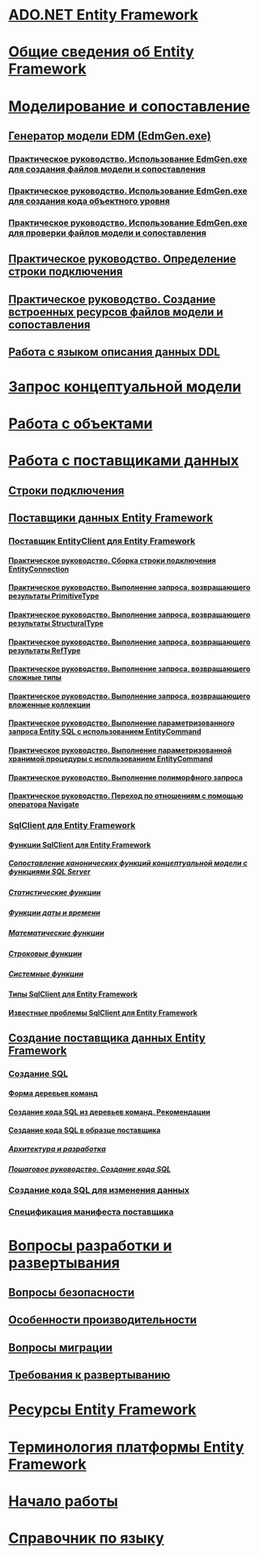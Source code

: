 # [ADO.NET Entity Framework](index.md)
# [Общие сведения об Entity Framework](overview.md)
# [Моделирование и сопоставление](modeling-and-mapping.md)
## [Генератор модели EDM (EdmGen.exe)](edm-generator-edmgen-exe.md)
### [Практическое руководство. Использование EdmGen.exe для создания файлов модели и сопоставления](how-to-use-edmgen-exe-to-generate-the-model-and-mapping-files.md)
### [Практическое руководство. Использование EdmGen.exe для создания кода объектного уровня](how-to-use-edmgen-exe-to-generate-object-layer-code.md)
### [Практическое руководство. Использование EdmGen.exe для проверки файлов модели и сопоставления](how-to-use-edmgen-exe-to-validate-model-and-mapping-files.md)
## [Практическое руководство. Определение строки подключения](how-to-define-the-connection-string.md)
## [Практическое руководство. Создание встроенных ресурсов файлов модели и сопоставления](how-to-make-model-and-mapping-files-embedded-resources.md)
## [Работа с языком описания данных DDL](working-with-data-definition-language.md)
# [Запрос концептуальной модели](querying-a-conceptual-model.md)
# [Работа с объектами](working-with-objects.md)
# [Работа с поставщиками данных](working-with-data-providers.md)
## [Строки подключения](connection-strings.md)
## [Поставщики данных Entity Framework](data-providers.md)
### [Поставщик EntityClient для Entity Framework](entityclient-provider-for-the-entity-framework.md)
#### [Практическое руководство. Сборка строки подключения EntityConnection](how-to-build-an-entityconnection-connection-string.md)
#### [Практическое руководство. Выполнение запроса, возвращающего результаты PrimitiveType](how-to-execute-a-query-that-returns-primitivetype-results.md)
#### [Практическое руководство. Выполнение запроса, возвращающего результаты StructuralType](how-to-execute-a-query-that-returns-structuraltype-results.md)
#### [Практическое руководство. Выполнение запроса, возвращающего результаты RefType](how-to-execute-a-query-that-returns-reftype-results.md)
#### [Практическое руководство. Выполнение запроса, возвращающего сложные типы](how-to-execute-a-query-that-returns-complex-types.md)
#### [Практическое руководство. Выполнение запроса, возвращающего вложенные коллекции](how-to-execute-a-query-that-returns-nested-collections.md)
#### [Практическое руководство. Выполнение параметризованного запроса Entity SQL с использованием EntityCommand](how-to-execute-a-parameterized-entity-sql-query-using-entitycommand.md)
#### [Практическое руководство. Выполнение параметризованной хранимой процедуры с использованием EntityCommand](how-to-execute-a-parameterized-stored-procedure-using-entitycommand.md)
#### [Практическое руководство. Выполнение полиморфного запроса](how-to-execute-a-polymorphic-query.md)
#### [Практическое руководство. Переход по отношениям с помощью оператора Navigate](how-to-navigate-relationships-with-the-navigate-operator.md)
### [SqlClient для Entity Framework](sqlclient-for-the-entity-framework.md)
#### [Функции SqlClient для Entity Framework](sqlclient-for-ef-functions.md)
##### [Сопоставление канонических функций концептуальной модели с функциями SQL Server](conceptual-model-canonical-to-sql-server-functions-mapping.md)
##### [Статистические функции](aggregate-functions-sqlclient-for-entity-framework.md)
##### [Функции даты и времени](date-and-time-functions.md)
##### [Математические функции](mathematical-functions.md)
##### [Строковые функции](string-functions.md)
##### [Системные функции](system-functions.md)
#### [Типы SqlClient для Entity Framework](sqlclient-for-ef-types.md)
#### [Известные проблемы SqlClient для Entity Framework](known-issues-in-sqlclient-for-entity-framework.md)
## [Создание поставщика данных Entity Framework](writing-an-ef-data-provider.md)
### [Создание SQL](sql-generation.md)
#### [Форма деревьев команд](the-shape-of-the-command-trees.md)
#### [Создание кода SQL из деревьев команд. Рекомендации](generating-sql-from-command-trees-best-practices.md)
#### [Создание кода SQL в образце поставщика](sql-generation-in-the-sample-provider.md)
##### [Архитектура и разработка](architecture-and-design.md)
##### [Пошаговое руководство. Создание кода SQL](walkthrough-sql-generation.md)
### [Создание кода SQL для изменения данных](modification-sql-generation.md)
### [Спецификация манифеста поставщика](provider-manifest-specification.md)
# [Вопросы разработки и развертывания](development-and-deployment-considerations.md)
## [Вопросы безопасности](security-considerations.md)
## [Особенности производительности](performance-considerations.md)
## [Вопросы миграции](migration-considerations.md)
## [Требования к развертыванию](deployment-considerations.md)
# [Ресурсы Entity Framework](resources.md)
# [Терминология платформы Entity Framework](terminology.md)
# [Начало работы](getting-started.md)
# [Справочник по языку](language-reference/)
